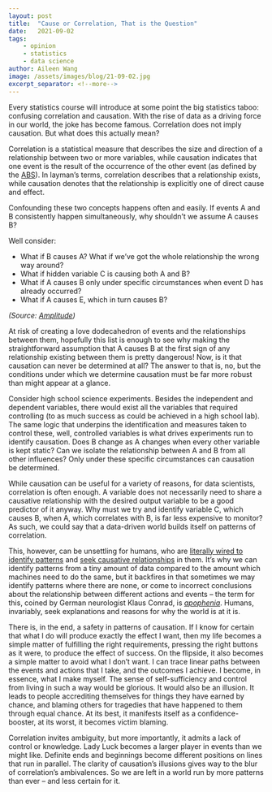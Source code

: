 ```yaml
---
layout: post
title:  "Cause or Correlation, That is the Question"
date:   2021-09-02
tags: 
    - opinion
    - statistics
    - data science
author: Aileen Wang
image: /assets/images/blog/21-09-02.jpg
excerpt_separator: <!--more-->
---
```


Every statistics course will introduce at some point the big statistics taboo: confusing correlation and causation. With the rise of data as a driving force in our world, the joke has become famous. Correlation does not imply causation. But what does this actually mean?

<!--more-->

Correlation is a statistical measure that describes the size and direction of a relationship between two or more variables, while causation indicates that one event is the result of the occurrence of the other event (as defined by the [ABS]( https://www.abs.gov.au/websitedbs/D3310114.nsf/home/statistical+language+-+correlation+and+causation)). In layman’s terms, correlation describes that a relationship exists, while causation denotes that the relationship is explicitly one of direct cause and effect. 

Confounding these two concepts happens often and easily. If events A and B consistently happen simultaneously, why shouldn’t we assume A causes B?

Well consider:

-	What if B causes A? What if we’ve got the whole relationship the wrong way around?
-	What if hidden variable C is causing both A and B?
-	What if A causes B only under specific circumstances when event D has already occurred?
-	What if A causes E, which in turn causes B?

_(Source: [Amplitude](https://amplitude.com/blog/causation-correlation))_

At risk of creating a love dodecahedron of events and the relationships between them, hopefully this list is enough to see why making the straightforward assumption that A causes B at the first sign of any relationship existing between them is pretty dangerous! Now, is it that causation can never be determined at all? The answer to that is, no, but the conditions under which we determine causation must be far more robust than might appear at a glance.

Consider high school science experiments. Besides the independent and dependent variables, there would exist all the variables that required controlling (to as much success as could be achieved in a high school lab). The same logic that underpins the identification and measures taken to control these, well, controlled variables is what drives experiments run to identify causation. Does B change as A changes when every other variable is kept static? Can we isolate the relationship between A and B from all other influences? Only under these specific circumstances can causation be determined.

While causation can be useful for a variety of reasons, for data scientists, correlation is often enough. A variable does not necessarily need to share a causative relationship with the desired output variable to be a good predictor of it anyway. Why must we try and identify variable C, which causes B, when A, which correlates with B, is far less expensive to monitor? As such, we could say that a data-driven world builds itself on patterns of correlation.

This, however, can be unsettling for humans, who are [literally wired to identify patterns]( https://bigthink.com/endless-innovation/humans-are-the-worlds-best-pattern-recognition-machines-but-for-how-long) and [seek causative relationships]( https://www.frontiersin.org/articles/10.3389/fpsyg.2020.00003/full) in them. It’s why we can identify patterns from a tiny amount of data compared to the amount which machines need to do the same, but it backfires in that sometimes we may identify patterns where there are none, or come to incorrect conclusions about the relationship between different actions and events – the term for this, coined by German neurologist Klaus Conrad, is _[apophenia]( https://www.scienceabc.com/social-science/apophenia-patternicity-pareidolia-gamblers-fallacy-with-examples.html)_. Humans, invariably, seek explanations and reasons for why the world is at it is. 

There is, in the end, a safety in patterns of causation. If I know for certain that what I do will produce exactly the effect I want, then my life becomes a simple matter of fulfilling the right requirements, pressing the right buttons as it were, to produce the effect of success. On the flipside, it also becomes a simple matter to avoid what I don’t want. I can trace linear paths between the events and actions that I take, and the outcomes I achieve. I become, in essence, what I make myself. The sense of self-sufficiency and control from living in such a way would be glorious. It would also be an illusion. It leads to people accrediting themselves for things they have earned by chance, and blaming others for tragedies that have happened to them through equal chance. At its best, it manifests itself as a confidence-booster, at its worst, it becomes victim blaming.

Correlation invites ambiguity, but more importantly, it admits a lack of control or knowledge. Lady Luck becomes a larger player in events than we might like. Definite ends and beginnings become different positions on lines that run in parallel. The clarity of causation’s illusions gives way to the blur of correlation’s ambivalences. So we are left in a world run by more patterns than ever – and less certain for it. 

